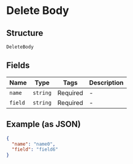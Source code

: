 
# Delete Body

## Structure

`DeleteBody`

## Fields

| Name | Type | Tags | Description |
|  --- | --- | --- | --- |
| `name` | `string` | Required | - |
| `field` | `string` | Required | - |

## Example (as JSON)

```json
{
  "name": "name0",
  "field": "field6"
}
```

